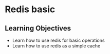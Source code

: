 # Redis basic
## Learning Objectives
- Learn how to use redis for basic operations
- Learn how to use redis as a simple cache